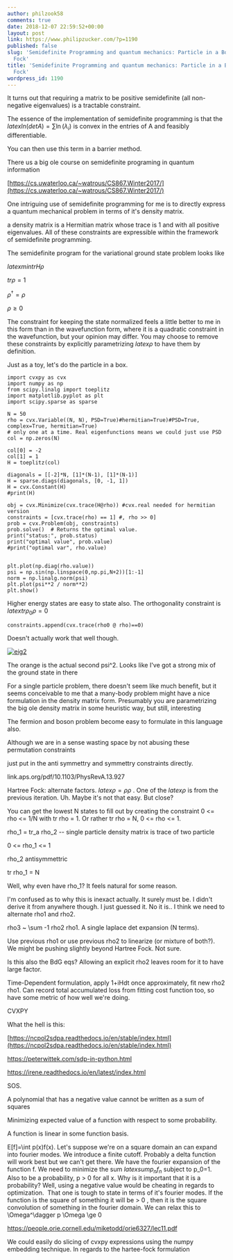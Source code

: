 ```yaml
---
author: philzook58
comments: true
date: 2018-12-07 22:59:52+00:00
layout: post
link: https://www.philipzucker.com/?p=1190
published: false
slug: 'Semidefinite Programming and quantum mechanics: Particle in a Box to Hartree
  Fock'
title: 'Semidefinite Programming and quantum mechanics: Particle in a Box to Hartree
  Fock'
wordpress_id: 1190
---
```


It turns out that requiring a matrix to be positive semidefinite (all non-negative eigenvalues) is a tractable constraint.

The essence of the implementation of semidefinite programming is that the $latex ln(det A) = \sum \ln (\lambda_i)$ is convex in the entries of A and feasibly differentiable.

You can then use this term in a barrier method.

There us a big ole course on semidefinite programing in quantum information

[https://cs.uwaterloo.ca/~watrous/CS867.Winter2017/](https://cs.uwaterloo.ca/~watrous/CS867.Winter2017/)

One intriguing use of semidefinite programming for me is to directly express a quantum mechanical problem in terms of it's density matrix.

a density matrix is a Hermitian matrix whose trace is 1 and with all positive eigenvalues. All of these constraints are expressible within the framework of semidefinite programming.

The semidefinite program for the variational ground state problem looks like

$latex min tr H\rho$

$tr \rho = 1$

$\rho^\dagger = \rho$

$\rho \ge 0$

The constraint for keeping the state normalized feels a little better to me in this form than in the wavefunction form, where it is a quadratic constraint in the wavefunction, but your opinion may differ. You may choose to remove these constraints by explicitly parametrizing $latex \rho$ to have them by definition.

Just as a toy, let's do the particle in a box.

    
    import cvxpy as cvx
    import numpy as np
    from scipy.linalg import toeplitz
    import matplotlib.pyplot as plt
    import scipy.sparse as sparse
    
    N = 50
    rho = cvx.Variable((N, N), PSD=True)#hermitian=True)#PSD=True, complex=True, hermitian=True)
    # only one at a time. Real eigenfunctions means we could just use PSD
    col = np.zeros(N)
    
    col[0] = -2
    col[1] = 1
    H = toeplitz(col)
    
    diagonals = [[-2]*N, [1]*(N-1), [1]*(N-1)]
    H = sparse.diags(diagonals, [0, -1, 1])
    H = cvx.Constant(H)
    #print(H)
    
    obj = cvx.Minimize(cvx.trace(H@rho)) #cvx.real needed for hermitian version
    constraints = [cvx.trace(rho) == 1] #, rho >> 0]
    prob = cvx.Problem(obj, constraints)
    prob.solve()  # Returns the optimal value.
    print("status:", prob.status)
    print("optimal value", prob.value)
    #print("optimal var", rho.value)
    
    
    plt.plot(np.diag(rho.value))
    psi = np.sin(np.linspace(0,np.pi,N+2))[1:-1]
    norm = np.linalg.norm(psi)
    plt.plot(psi**2 / norm**2)
    plt.show()
    
    
    






Higher energy states are easy to state also. The orthogonality constraint is $latex tr \rho_0 \rho = 0$

    
    constraints.append(cvx.trace(rho0 @ rho)==0)


Doesn't actually work that well though.

[![eig2](http://philzucker2.nfshost.com/wp-content/uploads/2018/08/eig2.png)](http://philzucker2.nfshost.com/wp-content/uploads/2018/08/eig2.png)

The orange is the actual second psi^2. Looks like I've got a strong mix of the ground state in there

For a single particle problem, there doesn't seem like much benefit, but it seems conceivable to me that a many-body problem might have a nice formulation in the density matrix form. Presumably you are parametrizing the big ole density matrix in some heuristic way, but still, interesting

The fermion and boson problem become easy to formulate in this language also.

Although we are in a sense wasting space by not abusing these permutation constraints



just put in the anti symmettry and symmettry constraints directly.

link.aps.org/pdf/10.1103/PhysRevA.13.927

Hartree Fock: alternate factors. $latex \rho = \rho \rho$ . One of the $latex \rho$ is from the previous iteration. Uh. Maybe it's not that easy. But close?

You can get the lowest N states to fill out by creating the constraint 0 <= rho <= 1/N with tr rho = 1. Or rather tr rho = N, 0 <= rho <= 1.

rho_1 = tr_a rho_2 -- single particle density matrix is trace of two particle

0 <= rho_1 <= 1

rho_2 antisymmettric

tr rho_1 = N

Well, why even have rho_1? It feels natural for some reason.

I'm confused as to why this is inexact actually. It surely must be. I didn't derive it from anywhere though. I just guessed it. No it is.. I think we need to alternate rho1 and rho2.

rho3 ~ \sum -1 rho2 rho1. A single laplace det expansion (N terms).

Use previous rho1 or use previous rho2 to linearize (or mixture of both?). We might be pushing slightly beyond Hartree Fock. Not sure.

Is this also the BdG eqs? Allowing an explicit rho2 leaves room for it to have large factor.

Time-Dependent formulation, apply 1+iHdt once approximately, fit new rho2 rho1. Can record total accumulated loss from fitting cost function too, so have some metric of how well we're doing.

CVXPY

What the hell is this:

[https://ncpol2sdpa.readthedocs.io/en/stable/index.html](https://ncpol2sdpa.readthedocs.io/en/stable/index.html)

https://peterwittek.com/sdp-in-python.html

https://irene.readthedocs.io/en/latest/index.html

SOS.

A polynomial that has a negative value cannot be written as a sum of squares

Minimizing expected value of a function with respect to some probability.

A function is linear in some function basis.

E[f]=\int p(x)f(x). Let's suppose we're on a square domain an can expand into fourier modes. We introduce a finite cutoff. Probably a delta function will work best but we can't get there. We have the fourier expansion of the function f. We need to minimize the sum $latex sum p_n f_n$ subject to p_0=1. Also to be a probability, p > 0 for all x. Why is it important that it is a probability? Well, using a negative value would be cheating in regards to optimization.  That one is tough to state in terms of it's fourier modes. If the function is the square of something it will be > 0 , then it is the square convolution of something in the fourier domain. We can relax this to \Omega^\dagger p \Omega \ge 0

https://people.orie.cornell.edu/miketodd/orie6327/lec11.pdf





We could easily do slicing of cvxpy expressions using the numpy embedding technique. In regards to the hartee-fock formulation






